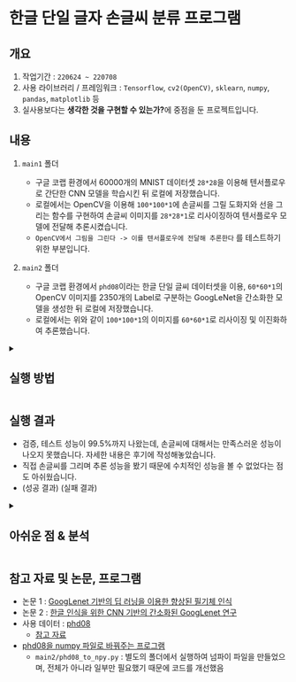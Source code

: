 # 한글 단일 글자 손글씨 분류 프로그램

## 개요
1. 작업기간 : `220624 ~ 220708`
2. 사용 라이브러리 / 프레임워크 : `Tensorflow`, `cv2(OpenCV)`, `sklearn`, `numpy`, `pandas`, `matplotlib` 등
3. 실사용보다는 <b>생각한 것을 구현할 수 있는가?</b>에 중점을 둔 프로젝트입니다. 

## 내용
1. `main1` 폴더 
    - 구글 코랩 환경에서 60000개의 MNIST 데이터셋 `28*28`을 이용해 텐서플로우로 간단한 CNN 모델을 학습시킨 뒤 로컬에 저장했습니다.
    - 로컬에서는 OpenCV을 이용해 `100*100*1`에 손글씨를 그릴 도화지와 선을 그리는 함수를 구현하여 손글씨 이미지를 `28*28*1`로 리사이징하여 텐서플로우 모델에 전달해 추론시켰습니다.
    - `OpenCV에서 그림을 그린다 -> 이를 텐서플로우에 전달해 추론한다` 를 테스트하기 위한 부분입니다.

2. `main2` 폴더
    - 구글 코랩 환경에서 `phd08`이라는 한글 단일 글씨 데이터셋을 이용, `60*60*1`의 OpenCV 이미지를 2350개의 Label로 구분하는 GoogLeNet을 간소화한 모델을 생성한 뒤 로컬에 저장했습니다. 
    - 로컬에서는 위와 같이 `100*100*1`의 이미지를 `60*60*1`로 리사이징 및 이진화하여 추론했습니다.

<details>
<summary><h2>실행 방법</h2></summary>
- `main1` 폴더의  `main1.py`(숫자 0~9) or `main2` 폴더의 `main2.py`(단일 한글 글자)를 실행
    - 흰 화면이 뜨면 그림판에 글씨를 쓰듯 숫자나 문자를 그린다.
    - spacebar를 (꾹) 누르면 모델이 추론한 상위 3개의 label이 출력
    - r을 (꾹) 누르면 흰 화면으로 초기화
    - q를 (꾹) 누르면 종료됨
</details>

## 실행 결과
- 검증, 테스트 성능이 99.5%까지 나왔는데, 손글씨에 대해서는 만족스러운 성능이 나오지 못했습니다. 자세한 내용은 후기에 작성해놓았습니다. 
- 직접 손글씨를 그리며 추론 성능을 봤기 때문에 수치적인 성능을 볼 수 없었다는 점도 아쉬웠습니다.
- (성공 결과) (실패 결과)

<details>
<summary><h2>아쉬운 점 & 분석</h2></summary>
대충 넣을 글자들

</details>

## 참고 자료 및 논문, 프로그램
- 논문 1 : [GoogLenet 기반의 딥 러닝을 이용한 향상된 필기체 인식](https://scienceon.kisti.re.kr/commons/util/originalView.do?cn=JAKO201823955287871&oCn=JAKO201823955287871&dbt=JAKO&journal=NJOU00292001)
- 논문 2 : [한글 인식을 위한 CNN 기반의 간소화된 GoogLenet 연구](https://scienceon.kisti.re.kr/commons/util/originalView.do?cn=JAKO201630762630914&oCn=JAKO201630762630914&dbt=JAKO&journal=NJOU00431883)
- 사용 데이터 : [phd08](https://www.dropbox.com/s/69cwkkqt4m1xl55/phd08.alz?dl=0)
    - [참고 자료](https://www.kci.go.kr/kciportal/ci/sereArticleSearch/ciSereArtiView.kci?sereArticleSearchBean.artiId=ART001293992)
- [phd08을 numpy 파일로 바꿔주는 프로그램](https://github.com/sungjunyoung/phd08-conversion)
    - `main2/phd08_to_npy.py` : 별도의 폴더에서 실행하여 넘파이 파일을 만들었으며, 전체가 아니라 일부만 필요했기 때문에 코드를 개선했음

